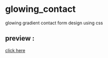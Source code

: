 # glowing_contact
glowing gradient contact form design using css
## preview :
[ click here ](https://khadidjainfoinfinity.github.io/glowing_contact/)
